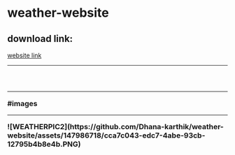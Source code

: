 # weather-website

<h2> download link:</h2>
<a href="https://655f57b99cde310a91a65e31--tubular-pika-3e6c43.netlify.app/">website link</a>
<br><hr>
<h3>
<br><hr>
#images
  <br><hr>
![WEATHERPIC2](https://github.com/Dhana-karthik/weather-website/assets/147986718/cca7c043-edc7-4abe-93cb-12795b4b8e4b.PNG)
